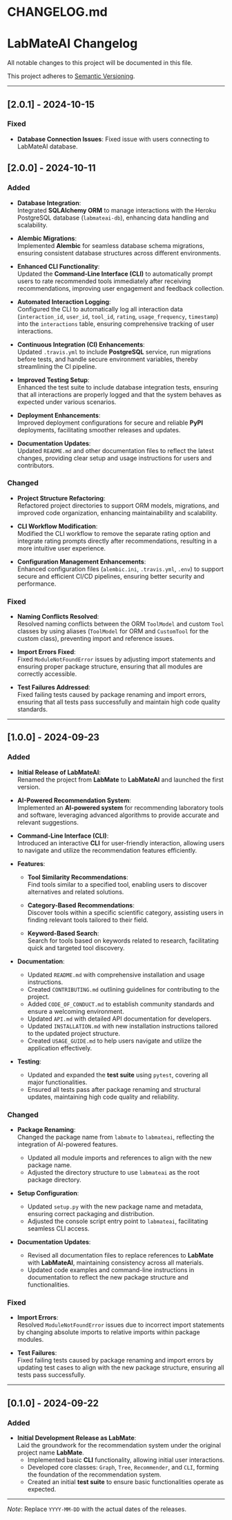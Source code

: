 
# CHANGELOG.md

# LabMateAI Changelog

All notable changes to this project will be documented in this file.

This project adheres to [Semantic Versioning](https://semver.org/spec/v2.0.0.html).

---

## [2.0.1] - 2024-10-15

### Fixed

- **Database Connection Issues**:
  Fixed issue with users connecting to LabMateAI database.

## [2.0.0] - 2024-10-11

### Added

- **Database Integration**:  
  Integrated **SQLAlchemy ORM** to manage interactions with the Heroku PostgreSQL database (`labmateai-db`), enhancing data handling and scalability.

- **Alembic Migrations**:  
  Implemented **Alembic** for seamless database schema migrations, ensuring consistent database structures across different environments.

- **Enhanced CLI Functionality**:  
  Updated the **Command-Line Interface (CLI)** to automatically prompt users to rate recommended tools immediately after receiving recommendations, improving user engagement and feedback collection.

- **Automated Interaction Logging**:  
  Configured the CLI to automatically log all interaction data (`interaction_id`, `user_id`, `tool_id`, `rating`, `usage_frequency`, `timestamp`) into the `interactions` table, ensuring comprehensive tracking of user interactions.

- **Continuous Integration (CI) Enhancements**:  
  Updated `.travis.yml` to include **PostgreSQL** service, run migrations before tests, and handle secure environment variables, thereby streamlining the CI pipeline.

- **Improved Testing Setup**:  
  Enhanced the test suite to include database integration tests, ensuring that all interactions are properly logged and that the system behaves as expected under various scenarios.

- **Deployment Enhancements**:  
  Improved deployment configurations for secure and reliable **PyPI** deployments, facilitating smoother releases and updates.

- **Documentation Updates**:  
  Updated `README.md` and other documentation files to reflect the latest changes, providing clear setup and usage instructions for users and contributors.

### Changed

- **Project Structure Refactoring**:  
  Refactored project directories to support ORM models, migrations, and improved code organization, enhancing maintainability and scalability.

- **CLI Workflow Modification**:  
  Modified the CLI workflow to remove the separate rating option and integrate rating prompts directly after recommendations, resulting in a more intuitive user experience.

- **Configuration Management Enhancements**:  
  Enhanced configuration files (`alembic.ini`, `.travis.yml`, `.env`) to support secure and efficient CI/CD pipelines, ensuring better security and performance.

### Fixed

- **Naming Conflicts Resolved**:  
  Resolved naming conflicts between the ORM `ToolModel` and custom `Tool` classes by using aliases (`ToolModel` for ORM and `CustomTool` for the custom class), preventing import and reference issues.

- **Import Errors Fixed**:  
  Fixed `ModuleNotFoundError` issues by adjusting import statements and ensuring proper package structure, ensuring that all modules are correctly accessible.

- **Test Failures Addressed**:  
  Fixed failing tests caused by package renaming and import errors, ensuring that all tests pass successfully and maintain high code quality standards.

---

## [1.0.0] - 2024-09-23

### Added

- **Initial Release of LabMateAI**:  
  Renamed the project from **LabMate** to **LabMateAI** and launched the first version.

- **AI-Powered Recommendation System**:  
  Implemented an **AI-powered system** for recommending laboratory tools and software, leveraging advanced algorithms to provide accurate and relevant suggestions.

- **Command-Line Interface (CLI)**:  
  Introduced an interactive **CLI** for user-friendly interaction, allowing users to navigate and utilize the recommendation features efficiently.

- **Features**:
  - **Tool Similarity Recommendations**:  
    Find tools similar to a specified tool, enabling users to discover alternatives and related solutions.
  
  - **Category-Based Recommendations**:  
    Discover tools within a specific scientific category, assisting users in finding relevant tools tailored to their field.
  
  - **Keyword-Based Search**:  
    Search for tools based on keywords related to research, facilitating quick and targeted tool discovery.

- **Documentation**:
  - Updated `README.md` with comprehensive installation and usage instructions.
  - Created `CONTRIBUTING.md` outlining guidelines for contributing to the project.
  - Added `CODE_OF_CONDUCT.md` to establish community standards and ensure a welcoming environment.
  - Updated `API.md` with detailed API documentation for developers.
  - Updated `INSTALLATION.md` with new installation instructions tailored to the updated project structure.
  - Created `USAGE_GUIDE.md` to help users navigate and utilize the application effectively.

- **Testing**:
  - Updated and expanded the **test suite** using `pytest`, covering all major functionalities.
  - Ensured all tests pass after package renaming and structural updates, maintaining high code quality and reliability.

### Changed

- **Package Renaming**:  
  Changed the package name from `labmate` to `labmateai`, reflecting the integration of AI-powered features.
  - Updated all module imports and references to align with the new package name.
  - Adjusted the directory structure to use `labmateai` as the root package directory.

- **Setup Configuration**:
  - Updated `setup.py` with the new package name and metadata, ensuring correct packaging and distribution.
  - Adjusted the console script entry point to `labmateai`, facilitating seamless CLI access.

- **Documentation Updates**:
  - Revised all documentation files to replace references to **LabMate** with **LabMateAI**, maintaining consistency across all materials.
  - Updated code examples and command-line instructions in documentation to reflect the new package structure and functionalities.

### Fixed

- **Import Errors**:  
  Resolved `ModuleNotFoundError` issues due to incorrect import statements by changing absolute imports to relative imports within package modules.

- **Test Failures**:  
  Fixed failing tests caused by package renaming and import errors by updating test cases to align with the new package structure, ensuring all tests pass successfully.

---

## [0.1.0] - 2024-09-22

### Added

- **Initial Development Release as LabMate**:  
  Laid the groundwork for the recommendation system under the original project name **LabMate**.
  - Implemented basic **CLI** functionality, allowing initial user interactions.
  - Developed core classes: `Graph`, `Tree`, `Recommender`, and `CLI`, forming the foundation of the recommendation system.
  - Created an initial **test suite** to ensure basic functionalities operate as expected.

---

*Note*: Replace `YYYY-MM-DD` with the actual dates of the releases.

